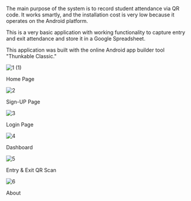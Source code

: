 The main purpose of the system is to record student attendance via QR code. It works smartly, and the installation cost is very low because it operates on the Android platform.

This is a very basic application with working functionality to capture entry and exit attendance and store it in a Google Spreadsheet.

This application was built with the online Android app builder tool "Thunkable Classic."


![1 (1)](https://user-images.githubusercontent.com/65550041/209722264-dd615f80-38e3-45c2-b99a-4c71508abde8.jpg)

Home Page







![2](https://user-images.githubusercontent.com/65550041/209722681-b921db44-0bf1-4de5-a3df-bbdfd79a1845.jpg)

Sign-UP Page







![3](https://user-images.githubusercontent.com/65550041/209722809-5a106568-a113-4e49-a1bc-9c94fa30484a.jpg)

Login Page







![4](https://user-images.githubusercontent.com/65550041/209723203-7be78e0f-85b9-4f49-8d45-172709ee17f1.jpg)

Dashboard







![5](https://user-images.githubusercontent.com/65550041/209723239-a1244868-35b7-404c-802a-1f88eef9d470.jpg)

Entry & Exit QR Scan







![6](https://user-images.githubusercontent.com/65550041/209723283-f69c73a0-9bc0-4e2d-8692-669040da6a6b.jpg)

About 


